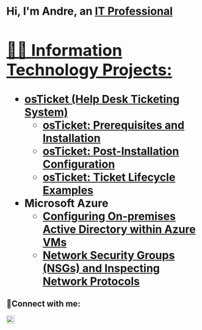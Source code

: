 <h1>Hi, I'm Andre, an <a href="https://linkedin.com/in/AndreKincey">IT Professional

<h2>👨‍💻 Information Technology Projects:</h2>

- <b>osTicket (Help Desk Ticketing System)</b>
  - [osTicket: Prerequisites and Installation](https://github.com/Akincey/osticket-prereqs)
  - [osTicket: Post-Installation Configuration](https://github.com/Akincey/post-install-config)
  - [osTicket: Ticket Lifecycle Examples](https://github.com/Akincey/ticket-lifecycle)
- <b>Microsoft Azure</b>
  - [Configuring On-premises Active Directory within Azure VMs](https://github.com/Akincey/configure-ad)
  - [Network Security Groups (NSGs) and Inspecting Network Protocols](https://github.com/Akincey/azure-network-protocols)

<h2>🤳Connect with me:</h2>

[<img align="left" alt="AndreKincey | LinkedIn" width="22px" src="https://cdn.jsdelivr.net/npm/simple-icons@v3/icons/linkedin.svg" />][linkedin]

[linkedin]: https://linkedin.com/in/andre-kincey-ba180815a
